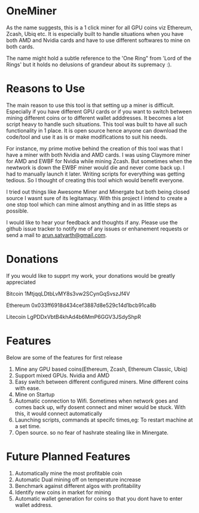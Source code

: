 # OneMiner
As the name suggests, this is a 1 click miner for all GPU coins viz Ethereum, Zcash, Ubiq etc. It is especially built to handle situations when you have both AMD and Nvidia cards and have to use different softwares to mine on both cards.

The name might hold a subtle  reference to the 'One Ring" from 'Lord of the Rings' but it holds no delusions of grandeur about its supremacy :).

# Reasons to Use
The main reason to use this tool is that  setting up a miner is difficult. Especially if you have different GPU cards or if you want to switch between mining different coins or to different wallet adddresses. It becomes a lot script heavy to handle such situations. This tool was built to have all such functionality in 1 place. It is open source hence anyone can download the code/tool and use it as is or make modifications to suit his needs.

For instance, my prime motive behind the creation of this tool  was that I have a miner with both Nvidia and AMD cards. I was using Claymore miner for AMD and EWBF for Nvidia while mining Zcash. But sometimes when the newtwork is down the EWBF miner would die and never come back up. I had to manually launch it later. Writing scripts for everything was getting tedious. So I thought of creating this tool which would benefit everyone.

I tried out things like Awesome Miner and Minergate but both being closed source I wasnt sure of its legitamacy. With this project I intend to create a one stop tool which can mine almost anything and in as little steps as possible.

I would like to hear your feedback and thoughts if any. Please use the github issue tracker  to notify me of any issues or enhanement requests or send a mail to arun.satyarth@gmail.com.

# Donations
If you would like to supprt my work, your donations would be greatly appreciated

Bitcoin
1MtjqqLDtbLvMY8s3vw2SCynGqSvszJf4V

Ethereum
0x033ff6918d434cef3887d8e529c14d1bcb91ca8b

Litecoin
LgPDDxVbtB4khAd4b6MmP6GGV3JSdyShpR



# Features
Below are some of the features for first release

1. Mine any GPU based coins(Ethereum, Zcash, Ethereum Classic, Ubiq)
2. Support mixed GPUs. Nvidia and AMD
3. Easy switch between different configured miners. Mine different coins with ease.
4. Mine on Startup
5. Automatic connection to Wifi. Sometimes when network goes and comes back up, wify dosent connect and miner would be stuck. With this, it would connect automatically
6. Launching scripts, commands at specifc times,eg: To restart machine at a set time.
7. Open source. so no fear of hashrate stealing like in Minergate.



# Future Planned Features
1. Automatically mine the most profitable coin
4. Automatic Dual mining off on temperature increase
5. Benchmark against different algos with profitability
6. Identify new coins in market for mining
7. Automatic wallet generation for coins so that you dont have to enter wallet address.
	
